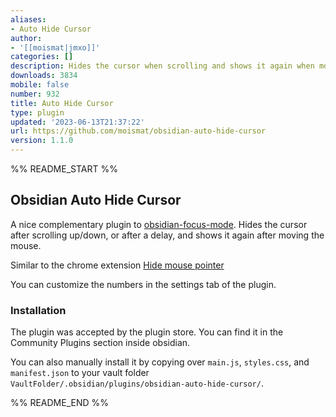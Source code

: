 ```yaml
---
aliases:
- Auto Hide Cursor
author:
- '[[moismat|jmxo]]'
categories: []
description: Hides the cursor when scrolling and shows it again when moving the mouse.
downloads: 3834
mobile: false
number: 932
title: Auto Hide Cursor
type: plugin
updated: '2023-06-13T21:37:22'
url: https://github.com/moismat/obsidian-auto-hide-cursor
version: 1.1.0
---
```


%% README_START %%

## Obsidian Auto Hide Cursor

A nice complementary plugin to [obsidian-focus-mode](https://github.com/ryanpcmcquen/obsidian-focus-mode). Hides the cursor after scrolling up/down, or after a delay, and shows it again after moving the mouse. 

Similar to the chrome extension [Hide mouse pointer](https://chrome.google.com/webstore/detail/hide-mouse-pointer/lbbedlldjinglbnfghakndfbagkolfdf)

You can customize the numbers in the settings tab of the plugin.


### Installation

The plugin was accepted by the plugin store. You can find it in the Community Plugins section inside obsidian.

You can also manually install it by copying over `main.js`, `styles.css`, and `manifest.json` to your vault folder `VaultFolder/.obsidian/plugins/obsidian-auto-hide-cursor/`.


%% README_END %%
